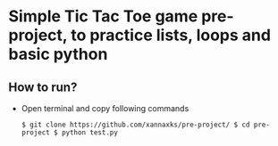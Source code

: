 # Simple Tic Tac Toe game pre-project, to practice lists, loops and basic python
## How to run?
* Open terminal and copy following commands

  ``
  $ git clone https://github.com/xannaxks/pre-project/
  $ cd pre-project
  $ python test.py
  ``
